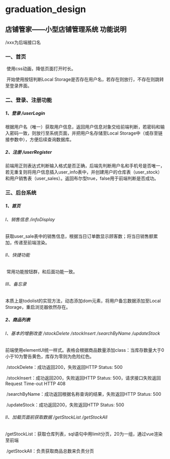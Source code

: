 # graduation_design
## 店铺管家——小型店铺管理系统 功能说明

/xxx为后端接口名

### 一、首页

​		使用css动画，降低页面打开时长。

​		开始使用按钮判断Local Storage是否存在用户名，若存在则放行，不存在则跳转至登录界面。

### 二、登录、注册功能

##### 		1、登录  /userLogin

​		根据用户名（唯一）获取用户信息，返回用户信息对象交给前端判断，若密码和输入密码一致，则放行至系统页面，并把用户名存储至Local Storage中（或存至链接参数中），方便后续查询数据库。

##### 		2、注册  /userRegister

​		前端用正则表达式判断输入格式是否正确，后端先判断用户名和手机号是否唯一，若无重复则将用户信息插入user_info表中，并创建用户的仓库表（user_stock）和用户销售表（user_sales）。返回布尔型true，false用于前端判断是否成功。

### 三、后台系统

##### 		1、首页  

###### 		Ⅰ、销售信息 /infoDisplay

​		获取user_sale表中的销售信息，根据当日订单数显示顾客数；将当日销售额累加，传递至前端渲染。

###### 		Ⅱ、快捷功能

​		常用功能按钮群，和后面功能一致。

###### 		Ⅲ、备忘录

​		本质上是todolist的实现方法，动态添加dom元素，将用户备忘数据添加至Local Storage，重启浏览器依然存在。

##### 		2、商品列表

###### 		Ⅰ、基本的增删改查  /stockDelete /stockInsert /searchByName /updateStock

​		前端使用elementUI统一样式。表格会根据商品数量添加class：当库存数量大于0小于10为警告黄色，库存为零则为危险红色。

​		/stockDelete：成功返回200，失败返回HTTP Status: 500

​		/stockInsert：成功返回200，失败返回HTTP Status: 500，请求接口失败返回Request Time-out HTTP 408

​		/searchByName：成功返回根据名称查询的结果，失败返回HTTP Status: 500

​		/updateStock：成功返回200，失败返回HTTP Status: 500

###### 	    Ⅱ、加载页面前获取数据  /getStockList /getStockAll

​		 /getStockList：获取仓库列表，sql语句中用limit分页，20为一组，通过vue渲染至前端

​		/getStockAll：负责获取商品总数来负责分页
